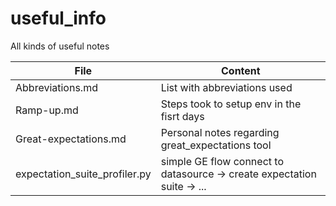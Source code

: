 # useful_info
All kinds of useful notes

File | Content
---|---
Abbreviations.md | List with abbreviations used
Ramp-up.md | Steps took to setup env in the fisrt days 
Great-expectations.md | Personal notes regarding great_expectations tool
expectation_suite_profiler.py | simple GE flow connect to datasource -> create expectation suite -> ...
